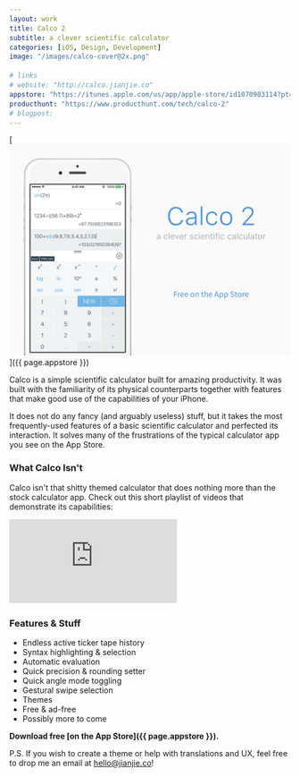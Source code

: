 ```yaml
---
layout: work
title: Calco 2
subtitle: a clever scientific calculator
categories: [iOS, Design, Development]
image: "/images/calco-cover@2x.png"

# links
# website: "http://calco.jianjie.co"
appstore: "https://itunes.apple.com/us/app/apple-store/id1070983114?pt=1964080&ct=jianjie.co&mt=8"
producthunt: "https://www.producthunt.com/tech/calco-2"
# blogpost:
---
```


[![Download FREE on the App Store](/images/calco-promo.png)]({{ page.appstore }})

Calco is a simple scientific calculator built for amazing productivity. It was
built with the familiarity of its physical counterparts together with features
that make good use of the capabilities of your iPhone.

It does not do any fancy (and arguably useless) stuff, but it takes the most
frequently-used features of a basic scientific calculator and perfected its
interaction. It solves many of the frustrations of the typical calculator app
you see on the App Store.

### What Calco Isn't

Calco isn't that shitty themed calculator that does nothing more than the
stock calculator app. Check out this short playlist of videos that demonstrate
its capabilities:

<div class="video-wrapper">
<!--  <iframe src="https://www.youtube.com/embed/KLi4XrBn_Tw" frameborder="0" allowfullscreen></iframe>-->
  <iframe src="https://www.youtube.com/embed/videoseries?list=PLZVkWsq59iYJcQ_IdTGHUz6eiixrSsIpc" frameborder="0" allowfullscreen></iframe>
</div>

### Features & Stuff

* Endless active ticker tape history
* Syntax highlighting & selection
* Automatic evaluation
* Quick precision & rounding setter
* Quick angle mode toggling
* Gestural swipe selection
* Themes
* Free & ad-free
* Possibly more to come

<strong>Download free [on the App Store]({{ page.appstore }}).</strong>

P.S. If you wish to create a theme or help with translations and UX, feel free
to drop me an email at [hello@jianjie.co](mailto:hello@jianjie.co)!
